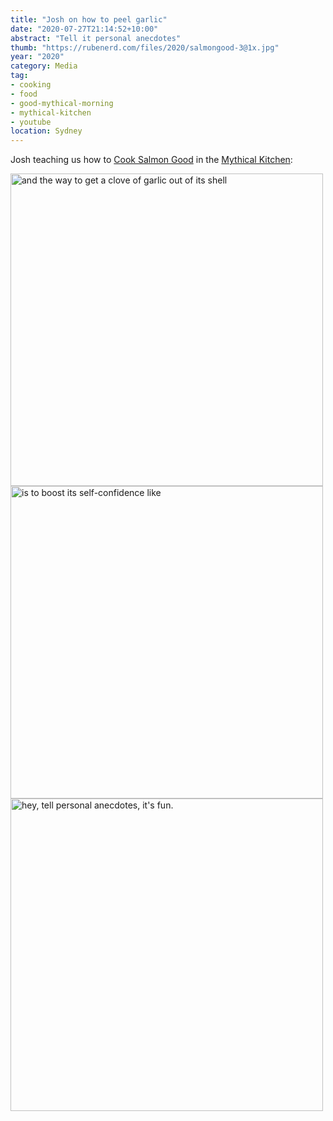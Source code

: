 ```yaml
---
title: "Josh on how to peel garlic"
date: "2020-07-27T21:14:52+10:00"
abstract: "Tell it personal anecdotes"
thumb: "https://rubenerd.com/files/2020/salmongood-3@1x.jpg"
year: "2020"
category: Media
tag:
- cooking
- food
- good-mythical-morning
- mythical-kitchen
- youtube
location: Sydney
---
```

Josh teaching us how to [Cook Salmon Good](https://www.youtube.com/watch?v=txKUTx5fNbg) in the [Mythical Kitchen](https://www.youtube.com/user/rhettandlink4)\:

<p><img src="https://rubenerd.com/files/2020/salmongood-1@1x.jpg" srcset="https://rubenerd.com/files/2020/salmongood-1@1x.jpg 1x, https://rubenerd.com/files/2020/salmongood-1@2x.jpg 2x" alt="and the way to get a clove of garlic out of its shell" style="width:500px" /><br /><img src="https://rubenerd.com/files/2020/salmongood-2@1x.jpg" srcset="https://rubenerd.com/files/2020/salmongood-2@1x.jpg 1x, https://rubenerd.com/files/2020/salmongood-2@2x.jpg 2x" alt="is to boost its self-confidence like" style="width:500px" /><br /><img src="https://rubenerd.com/files/2020/salmongood-3@1x.jpg" srcset="https://rubenerd.com/files/2020/salmongood-3@1x.jpg 1x, https://rubenerd.com/files/2020/salmongood-3@2x.jpg 2x" alt="hey, tell personal anecdotes, it's fun." style="width:500px" /></p>
